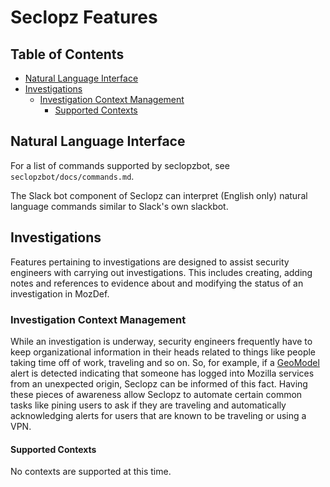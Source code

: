 # Seclopz Features

## Table of Contents

* [Natural Language Interface](#natural-language-interface)
* [Investigations](#investigations)
  * [Investigation Context Management](#investigation-context-management)
    * [Supported Contexts](#supported-contexts)

## Natural Language Interface

For a list of commands supported by seclopzbot, see
`seclopzbot/docs/commands.md`.

The Slack bot component of Seclopz can interpret (English only) natural language
commands similar to Slack's own slackbot.

## Investigations

Features pertaining to investigations are designed to assist security engineers
with carrying out investigations.  This includes creating, adding notes and
references to evidence about and modifying the status of an investigation in
MozDef.

### Investigation Context Management

While an investigation is underway, security engineers frequently have to keep
organizational information in their heads related to things like people taking
time off of work, traveling and so on.  So, for example, if a
[GeoModel](https://github.com/mozilla/geomodel) alert is detected indicating
that someone has logged into Mozilla services from an unexpected origin,
Seclopz can be informed of this fact.  Having these pieces of awareness
allow Seclopz to automate certain common tasks like pining users to ask if they
are traveling and automatically acknowledging alerts for users that are known
to be traveling or using a VPN.

#### Supported Contexts

No contexts are supported at this time.

